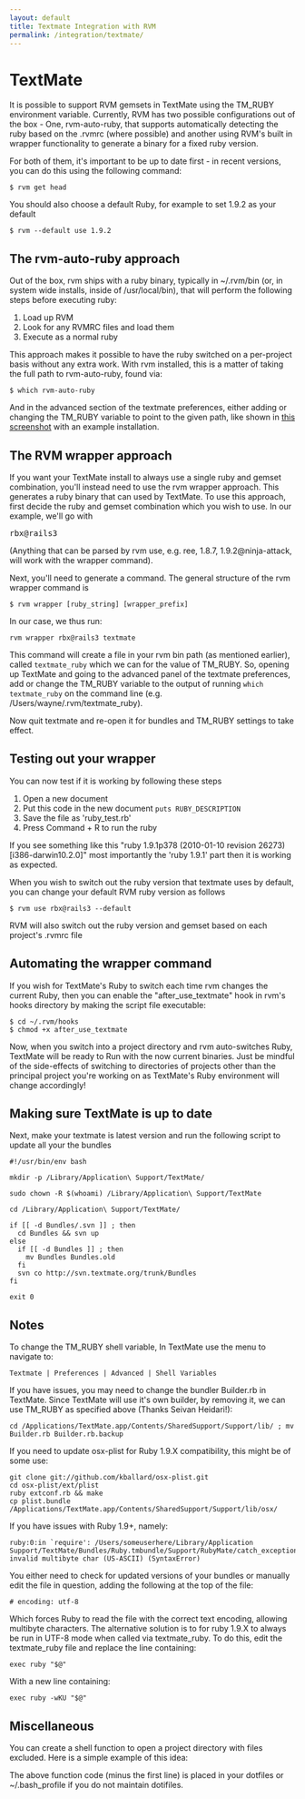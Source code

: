 ```yaml
---
layout: default
title: Textmate Integration with RVM
permalink: /integration/textmate/
---
```


# TextMate

It is possible to support RVM gemsets in TextMate using the TM_RUBY environment variable. Currently, RVM has two possible configurations out of the box - One, rvm-auto-ruby, that supports automatically detecting the ruby based on the .rvmrc (where possible) and another using RVM's built in wrapper functionality to generate  a binary for a fixed ruby version.

For both of them, it's important to be up to date first - in recent versions, you can do this using the following command:

```
$ rvm get head
```

You should also choose a default Ruby, for example to set 1.9.2 as your default

```
$ rvm --default use 1.9.2
```

## The rvm-auto-ruby approach

Out of the box, rvm ships with a ruby binary, typically in ~/.rvm/bin (or, in system wide installs, inside of /usr/local/bin), that will perform the following steps before executing ruby:

1. Load up RVM
1. Look for any RVMRC files and load them
1. Execute as a normal ruby

This approach makes it possible to have the ruby switched on a per-project basis without any extra work. With rvm installed, this is a matter of taking the full path to rvm-auto-ruby, found via:

```
$ which rvm-auto-ruby
```

And in the advanced section of the textmate preferences, either adding or changing the TM_RUBY variable to point to the given path, like shown in [this screenshot](http://cl.ly/23Yl) with an example installation.

## The RVM wrapper approach

If you want your TextMate install to always use a single ruby and gemset combination, you'll instead need to use the rvm wrapper approach. This generates a ruby binary that can used by TextMate. To use this approach, first decide the ruby and gemset combination which you wish to use. In our example, we'll go with <pre class='code'>rbx@rails3</pre> (Anything that can be parsed by rvm use, e.g. ree, 1.8.7, 1.9.2@ninja-attack, will work with the wrapper command).

Next, you'll need to generate a command. The general structure of the rvm wrapper command is

```
$ rvm wrapper [ruby_string] [wrapper_prefix]
```

In our case, we thus run:

```
rvm wrapper rbx@rails3 textmate
```

This command will create a file in your rvm bin path (as mentioned earlier), called `textmate_ruby` which we can for the value of TM_RUBY. So, opening up TextMate and going to the advanced panel of the textmate preferences, add or change the TM_RUBY variable to the output of running `which textmate_ruby` on the command line (e.g. /Users/wayne/.rvm/textmate_ruby).

Now quit textmate and re-open it for bundles and TM_RUBY settings to take effect.

## Testing out your wrapper

You can now test if it is working by following these steps

1. Open a new document
1. Put this code in the new document `puts RUBY_DESCRIPTION`
1. Save the file as 'ruby_test.rb'
1. Press Command + R to run the ruby

If you see something like this "ruby 1.9.1p378 (2010-01-10 revision 26273) [i386-darwin10.2.0]" most importantly the 'ruby 1.9.1' part then it is working as expected.

When you wish to switch out the ruby version that textmate uses by default, you can change your default RVM ruby version as follows

```
$ rvm use rbx@rails3 --default
```

RVM will also switch out the ruby version and gemset based on each project's .rvmrc file

## Automating the wrapper command

If you wish for TextMate's Ruby to switch each time rvm changes the current Ruby, then you can enable the "after_use_textmate" hook in rvm's hooks directory by making the script file executable:

```
$ cd ~/.rvm/hooks
$ chmod +x after_use_textmate
```

Now, when you switch into a project directory and rvm auto-switches Ruby, TextMate will be ready to Run with the now current binaries.  Just be mindful of the side-effects of switching to directories of projects other than the principal project you're working on as TextMate's Ruby environment will change accordingly!

## Making sure TextMate is up to date

Next, make your textmate is latest version and run the following script to update all your the bundles

```
#!/usr/bin/env bash

mkdir -p /Library/Application\ Support/TextMate/

sudo chown -R $(whoami) /Library/Application\ Support/TextMate

cd /Library/Application\ Support/TextMate/

if [[ -d Bundles/.svn ]] ; then
  cd Bundles && svn up
else
  if [[ -d Bundles ]] ; then
    mv Bundles Bundles.old
  fi
  svn co http://svn.textmate.org/trunk/Bundles
fi

exit 0
```

## Notes

To change the TM_RUBY shell variable, In TextMate use the menu to navigate to:

```
Textmate | Preferences | Advanced | Shell Variables
```

If you have issues, you may need to change the bundler Builder.rb in TextMate. Since TextMate will use it's own builder, by removing it, we can use TM_RUBY as specified above (Thanks Seivan Heidari!):

```
cd /Applications/TextMate.app/Contents/SharedSupport/Support/lib/ ; mv Builder.rb Builder.rb.backup
```

If you need to update osx-plist for Ruby 1.9.X compatibility, this might be of some use:

```
git clone git://github.com/kballard/osx-plist.git
cd osx-plist/ext/plist
ruby extconf.rb && make
cp plist.bundle /Applications/TextMate.app/Contents/SharedSupport/Support/lib/osx/
```

If you have issues with Ruby 1.9+, namely:

```
ruby:0:in `require': /Users/someuserhere/Library/Application Support/TextMate/Bundles/Ruby.tmbundle/Support/RubyMate/catch_exception.rb:13: invalid multibyte char (US-ASCII) (SyntaxError)
```

You either need to check for updated versions of your bundles or manually edit the file in question, adding the following at the top of the file:

```
# encoding: utf-8
```

Which forces Ruby to read the file with the correct text encoding, allowing multibyte characters. The alternative solution is to for ruby 1.9.X to always be run in UTF-8 mode when called via textmate_ruby. To do this, edit the textmate_ruby file and replace the line containing:

```
exec ruby "$@"
```

With a new line containing:

```
exec ruby -wKU "$@"
```

## Miscellaneous

You can create a shell function to open a project directory with files excluded. Here is a simple example of this idea:

<script src="https://gist.github.com/762023.js?file=gistfile1.sh"></script>

The above function code (minus the first line) is placed in your dotfiles or ~/.bash_profile if you do not maintain dotifiles.
